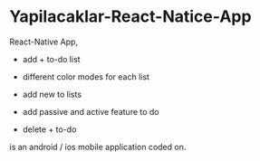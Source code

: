 # Yapilacaklar-React-Natice-App
React-Native App,

+ add + to-do list

+ different color modes for each list

+ add new to lists

+ add passive and active feature to do

+ delete + to-do

is an android / ios mobile application coded on.

